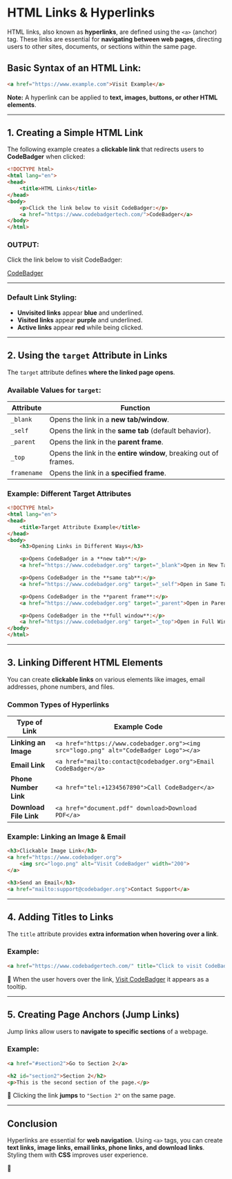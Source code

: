 

# **HTML Links & Hyperlinks**  
 

HTML links, also known as **hyperlinks**, are defined using the `<a>` (anchor) tag. These links are essential for **navigating between web pages**, directing users to other sites, documents, or sections within the same page.  

## **Basic Syntax of an HTML Link:**  
```html
<a href="https://www.example.com">Visit Example</a>
```
**Note:** A hyperlink can be applied to **text, images, buttons, or other HTML elements**.  

---

## **1. Creating a Simple HTML Link**  
The following example creates a **clickable link** that redirects users to **CodeBadger** when clicked:  

```html
<!DOCTYPE html>
<html lang="en">
<head>
    <title>HTML Links</title>
</head>
<body>
    <p>Click the link below to visit CodeBadger:</p>
    <a href="https://www.codebadgertech.com/">CodeBadger</a>
</body>
</html>
```
### OUTPUT:
<!DOCTYPE html>
<html lang="en">
<head>
   
</head>
<body>
    <p>Click the link below to visit CodeBadger:</p>
    <a href="https://www.codebadgertech.com/">CodeBadger</a>
</body>
</html>

<hr>

### **Default Link Styling:**  
- **Unvisited links** appear **blue** and underlined.  
- **Visited links** appear **purple** and underlined.  
- **Active links** appear **red** while being clicked.  

---

## **2. Using the `target` Attribute in Links**  
The `target` attribute defines **where the linked page opens**.  

### **Available Values for `target`:**  

| **Attribute** | **Function** |
|--------------|-------------|
| `_blank` | Opens the link in a **new tab/window**. |
| `_self` | Opens the link in the **same tab** (default behavior). |
| `_parent` | Opens the link in the **parent frame**. |
| `_top` | Opens the link in the **entire window**, breaking out of frames. |
| `framename` | Opens the link in a **specified frame**. |

### **Example: Different Target Attributes**
```html
<!DOCTYPE html>
<html lang="en">
<head>
    <title>Target Attribute Example</title>
</head>
<body>
    <h3>Opening Links in Different Ways</h3>

    <p>Opens CodeBadger in a **new tab**:</p>
    <a href="https://www.codebadger.org" target="_blank">Open in New Tab</a>

    <p>Opens CodeBadger in the **same tab**:</p>
    <a href="https://www.codebadger.org" target="_self">Open in Same Tab</a>

    <p>Opens CodeBadger in the **parent frame**:</p>
    <a href="https://www.codebadger.org" target="_parent">Open in Parent Frame</a>

    <p>Opens CodeBadger in the **full window**:</p>
    <a href="https://www.codebadger.org" target="_top">Open in Full Window</a>
</body>
</html>
```

---

## **3. Linking Different HTML Elements**  
You can create **clickable links** on various elements like images, email addresses, phone numbers, and files.  

### **Common Types of Hyperlinks**  

| **Type of Link** | **Example Code** |
|------------------|-----------------|
| **Linking an Image** | `<a href="https://www.codebadger.org"><img src="logo.png" alt="CodeBadger Logo"></a>` |
| **Email Link** | `<a href="mailto:contact@codebadger.org">Email CodeBadger</a>` |
| **Phone Number Link** | `<a href="tel:+1234567890">Call CodeBadger</a>` |
| **Download File Link** | `<a href="document.pdf" download>Download PDF</a>` |

### **Example: Linking an Image & Email**
```html
<h3>Clickable Image Link</h3>
<a href="https://www.codebadger.org">
    <img src="logo.png" alt="Visit CodeBadger" width="200">
</a>

<h3>Send an Email</h3>
<a href="mailto:support@codebadger.org">Contact Support</a>
```

---

## **4. Adding Titles to Links**
The `title` attribute provides **extra information when hovering over a link**.

### **Example:**
```html
<a href="https://www.codebadgertech.com/" title="Click to visit CodeBadger">Visit CodeBadger</a>
```
🔹 When the user hovers over the link, <a href="https://www.codebadgertech.com/" title="Click to visit CodeBadger">Visit CodeBadger</a> it appears as a tooltip.

---

## **5. Creating Page Anchors (Jump Links)**
Jump links allow users to **navigate to specific sections** of a webpage.

### **Example:**
```html
<a href="#section2">Go to Section 2</a>

<h2 id="section2">Section 2</h2>
<p>This is the second section of the page.</p>
```
🔹 Clicking the link **jumps** to `"Section 2"` on the same page.

---


## **Conclusion**  
Hyperlinks are essential for **web navigation**. Using `<a>` tags, you can create **text links, image links, email links, phone links, and download links**. Styling them with **CSS** improves user experience.

 🚀
